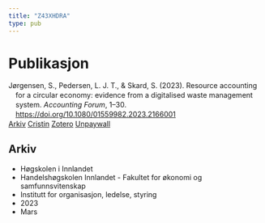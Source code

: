 ```yaml
---
title: "Z43XHDRA"
type: pub
---
```

<h1>Publikasjon</h1>
<article id="csl-bib-container-Z43XHDRA" class="csl-bib-container">
  <div class="csl-bib-body" style="line-height: 1.35; padding-left: 1em; text-indent:-1em;">
  <div class="csl-entry">J&#xF8;rgensen, S., Pedersen, L. J. T., &amp; Skard, S. (2023). Resource accounting for a circular economy: evidence from a digitalised waste management system. <i>Accounting Forum</i>, 1&#x2013;30. <a href="https://doi.org/10.1080/01559982.2023.2166001">https://doi.org/10.1080/01559982.2023.2166001</a></div>
</div>
  <div class="csl-bib-buttons">
    <a href="#taxonomy-article-Z43XHDRA" class="csl-bib-button">Arkiv</a>
    <a href alt="Cristin URL" class="csl-bib-button">Cristin</a>
    <a href alt="Zotero URL" class="csl-bib-button">Zotero</a>
    <a href="https://doi.org/10.1080/01559982.2023.2166001" class="csl-bib-button">Unpaywall</a>
  </div>
  <div id="csl-bib-meta-container-Z43XHDRA"></div>
</article>
<div id="csl-bib-meta-Z43XHDRA" class="csl-bib-meta">
  <article id="taxonomy-article-Z43XHDRA" class="taxonomy-article">
    <h1>Arkiv</h1>
    <ul>
      <li>Høgskolen i Innlandet</li>
      <li>Handelshøgskolen Innlandet - Fakultet for økonomi og samfunnsvitenskap</li>
      <li>Institutt for organisasjon, ledelse, styring</li>
      <li>2023</li>
      <li>Mars</li>
    </ul>
  </article>
</div>
